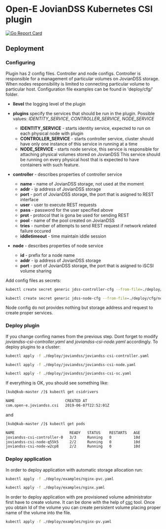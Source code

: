 # Open-E JovianDSS Kubernetes CSI plugin

[![Go Report Card](https://goreportcard.com/badge/github.com/open-e/JovianDSS-KubernetesCSI)](https://goreportcard.com/report/github.com/open-e/JovianDSS-KubernetesCSI)

## Deployment

### Configuring

Plugin has 2 config files. Controller and node configs. Controller is responsible for a management of particular volumes on JovianDSS storage. When nodes responsibility is limited to connecting particular volume to particular host. Configuration file examples can be found in 'deploy/cfg/' folder.

 - **llevel** the logging level of the plugin

 - **plugins** specify the services that should be run in the plugin.
    Possible values: *IDENTITY_SERVICE*, *CONTROLLER_SERVICE*, *NODE_SERVICE*
    + **IDENTITY_SERVICE** - starts identity service, expected to run on each physical node with plugin
    + **CONTROLLER_SERVICE** - starts controller service, cluster should have only one instance of this service in running at a time
    + **NODE_SERVICE** - starts node service, this service is responsible for attaching physical volumes stored on JovianDSS
        This service should be running on every physical host that is expected to have containers with such feature.
 - **controller** - describes properties of controller service
    + **name** - name of JovianDSS storage, not used at the moment
    + **addr** - ip address of JovianDSS storage
    + **port** - port of JovianDSS storage, the port that is asigned to REST interface
    + **user** - user to execute REST requests
    + **pass** - password for the user specified above
    + **prot** - protocol that is gona be used for sending REST
    + **pool** - name of the pool created on JovianDSS
    + **tries** - number of attempts to send REST request if network related failure occured
    + **iddletimeout** - time maintain iddle session
 - **node** - describes properties of node service
    + **id** - prefix for a node name
    + **addr** - ip address of JovianDSS storage
    + **port** - port of JovianDSS storage, the port that is asigned to iSCSI volume sharing    


Add config files as secrets:

``` bash
kubectl create secret generic jdss-controller-cfg --from-file=./deploy/cfg/controller.yaml

kubectl create secret generic jdss-node-cfg --from-file=./deploy/cfg/node.yaml
```
Node config do not provides nothing but storage address and request to create proper services.

### Deploy plugin

If you change confing names from the previous step. Dont forget to modify  *joviandss-csi-controller.yaml* and *joviandss-csi-node.yaml* accordingly.
To deploy plugins to a cluster:

``` bash
kubectl apply -f ./deploy/joviandss/joviandss-csi-controller.yaml

kubectl apply -f ./deploy/joviandss/joviandss-csi-node.yaml 

kubectl apply -f ./deploy/joviandss/joviandss-csi-sc.yaml
```

If everything is OK, you should see something like:

```bash
[kub@kub-master /]$ kubectl get csidrivers

NAME                       CREATED AT
com.open-e.joviandss.csi   2019-06-07T22:52:01Z
```
and 

```bash
[kub@kub-master /]$ kubectl get pods

NAME                         READY   STATUS    RESTARTS   AGE
joviandss-csi-controller-0   3/3     Running   0          10d
joviandss-csi-node-q55k5     2/2     Running   0          10d
joviandss-csi-node-w2cp8     2/2     Running   0          10d
```


### Deploy application

In order to deploy application with automatic storage allocation run: 
``` bash
kubectl apply -f ./deploy/examples/nginx-pvc.yaml

kubectl apply -f ./deploy/examples/nginx.yaml
```

In order to deploy application with pre provisioned volume administrator first have to create volume.
It can be done with the help of [csc](https://github.com/rexray/gocsi/tree/master/csc) tool.
Once you obtain Id of the volume you can create persistent volume placing proper name of the volume into the file.
```bash
kubectl apply -f ./deploy/examples/nginx-pv.yaml
```



